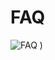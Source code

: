 # FAQ

![FAQ](https://user-images.githubusercontent.com/72544391/180643874-b093b173-ca01-4b02-9b49-f1030441859e.png)
)
